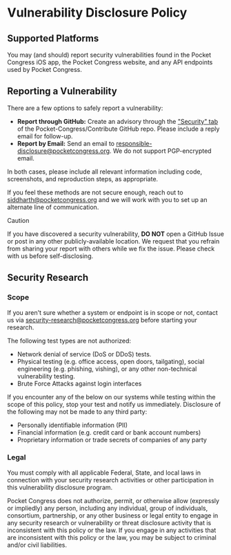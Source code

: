# Vulnerability Disclosure Policy

## Supported Platforms

You may (and should) report security vulnerabilities found in the Pocket Congress iOS app, the Pocket Congress website, and any API endpoints used by Pocket Congress.

## Reporting a Vulnerability

There are a few options to safely report a vulnerability:

- **Report through GitHub:** Create an advisory through the ["Security" tab](https://github.com/Pocket-Congress/Contribute/security) of the Pocket-Congress/Contribute GitHub repo. Please include a reply email for follow-up.
- **Report by Email:** Send an email to responsible-disclosure@pocketcongress.org. We do not support PGP-encrypted email.

In both cases, please include all relevant information including code, screenshots, and reproduction steps, as appropriate.

If you feel these methods are not secure enough, reach out to siddharth@pocketcongress.org and we will work with you to set up an alternate line of communication.

> [!CAUTION]
> If you have discovered a security vulnerability, **DO NOT** open a GitHub Issue or post in any other publicly-available location. We request that you refrain from sharing your report with others while we fix the issue. Please check with us before self-disclosing.

## Security Research

### Scope

If you aren't sure whether a system or endpoint is in scope or not, contact us via security-research@pocketcongress.org before starting your research.

The following test types are not authorized:
- Network denial of service (DoS or DDoS) tests.
- Physical testing (e.g. office access, open doors, tailgating), social engineering (e.g. phishing, vishing), or any other non-technical vulnerability testing.
- Brute Force Attacks against login interfaces

If you encounter any of the below on our systems while testing within the scope of this policy, stop your test and notify us immediately. Disclosure of the following may not be made to any third party:
- Personally identifiable information (PII)
- Financial information (e.g. credit card or bank account numbers)
- Proprietary information or trade secrets of companies of any party

### Legal

You must comply with all applicable Federal, State, and local laws in connection with your security research activities or other participation in this vulnerability disclosure program.

Pocket Congress does not authorize, permit, or otherwise allow (expressly or impliedly) any person, including any individual, group of individuals, consortium, partnership, or any other business or legal entity to engage in any security research or vulnerability or threat disclosure activity that is inconsistent with this policy or the law. If you engage in any activities that are inconsistent with this policy or the law, you may be subject to criminal and/or civil liabilities.


